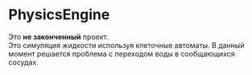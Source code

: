 # PhysicsEngine
Это **не законченный** проект.  
Это симуляция жидкости используя клеточные автоматы.
В данный момент решается проблема с переходом воды в сообщающихся сосудах. 
